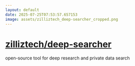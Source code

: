 ```yaml
---
layout: default
date: 2025-07-25T07:53:57.657153
image: assets/zilliztech_deep-searcher_cropped.png
---
```


# [zilliztech/deep-searcher](https://github.com/zilliztech/deep-searcher)

open-source tool for deep research and private data search
